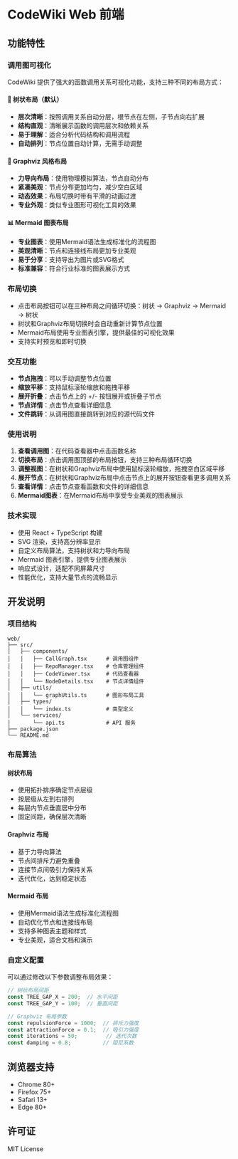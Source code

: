# CodeWiki Web 前端

## 功能特性

### 调用图可视化

CodeWiki 提供了强大的函数调用关系可视化功能，支持三种不同的布局方式：

#### 🌳 树状布局（默认）
- **层次清晰**：按照调用关系自动分层，根节点在左侧，子节点向右扩展
- **结构直观**：清晰展示函数的调用层次和依赖关系
- **易于理解**：适合分析代码结构和调用流程
- **自动排列**：节点位置自动计算，无需手动调整

#### 🔗 Graphviz 风格布局
- **力导向布局**：使用物理模拟算法，节点自动分布
- **紧凑美观**：节点分布更加均匀，减少空白区域
- **动态效果**：布局切换时带有平滑的动画过渡
- **专业外观**：类似专业图形可视化工具的效果

#### 📊 Mermaid 图表布局
- **专业图表**：使用Mermaid语法生成标准化的流程图
- **美观清晰**：节点和连接线布局更加专业美观
- **易于分享**：支持导出为图片或SVG格式
- **标准兼容**：符合行业标准的图表展示方式

### 布局切换

- 点击布局按钮可以在三种布局之间循环切换：树状 → Graphviz → Mermaid → 树状
- 树状和Graphviz布局切换时会自动重新计算节点位置
- Mermaid布局使用专业图表引擎，提供最佳的可视化效果
- 支持实时预览和即时切换

### 交互功能

- **节点拖拽**：可以手动调整节点位置
- **缩放平移**：支持鼠标滚轮缩放和拖拽平移
- **展开折叠**：点击节点上的 +/- 按钮展开或折叠子节点
- **节点详情**：点击节点查看详细信息
- **文件跳转**：从调用图直接跳转到对应的源代码文件

### 使用说明

1. **查看调用图**：在代码查看器中点击函数名称
2. **切换布局**：点击调用图顶部的布局按钮，支持三种布局循环切换
3. **调整视图**：在树状和Graphviz布局中使用鼠标滚轮缩放，拖拽空白区域平移
4. **展开节点**：在树状和Graphviz布局中点击节点上的展开按钮查看更多调用关系
5. **查看详情**：点击节点查看函数和文件的详细信息
6. **Mermaid图表**：在Mermaid布局中享受专业美观的图表展示

### 技术实现

- 使用 React + TypeScript 构建
- SVG 渲染，支持高分辨率显示
- 自定义布局算法，支持树状和力导向布局
- Mermaid 图表引擎，提供专业图表展示
- 响应式设计，适配不同屏幕尺寸
- 性能优化，支持大量节点的流畅显示

## 开发说明

### 项目结构

```
web/
├── src/
│   ├── components/
│   │   ├── CallGraph.tsx      # 调用图组件
│   │   ├── RepoManager.tsx    # 仓库管理组件
│   │   ├── CodeViewer.tsx     # 代码查看器
│   │   └── NodeDetails.tsx    # 节点详情组件
│   ├── utils/
│   │   └── graphUtils.ts      # 图形布局工具
│   ├── types/
│   │   └── index.ts           # 类型定义
│   └── services/
│       └── api.ts             # API 服务
├── package.json
└── README.md
```

### 布局算法

#### 树状布局
- 使用拓扑排序确定节点层级
- 按层级从左到右排列
- 每层内节点垂直居中分布
- 固定间距，确保层次清晰

#### Graphviz 布局
- 基于力导向算法
- 节点间排斥力避免重叠
- 连接节点间吸引力保持关系
- 迭代优化，达到稳定状态

#### Mermaid 布局
- 使用Mermaid语法生成标准化流程图
- 自动优化节点和连接线布局
- 支持多种图表主题和样式
- 专业美观，适合文档和演示

### 自定义配置

可以通过修改以下参数调整布局效果：

```typescript
// 树状布局间距
const TREE_GAP_X = 200;  // 水平间距
const TREE_GAP_Y = 100;  // 垂直间距

// Graphviz 布局参数
const repulsionForce = 1000;  // 排斥力强度
const attractionForce = 0.1;  // 吸引力强度
const iterations = 50;         // 迭代次数
const damping = 0.8;          // 阻尼系数
```

## 浏览器支持

- Chrome 80+
- Firefox 75+
- Safari 13+
- Edge 80+

## 许可证

MIT License
